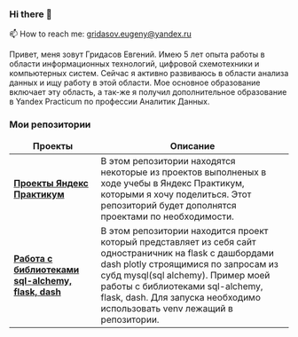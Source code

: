 ### Hi there 👋
📫 How to reach me: gridasov.eugeny@yandex.ru

Привет, меня зовут Гридасов Евгений. Имею 5 лет опыта работы в области информационных технологий, цифровой схемотехники и компьютерных систем. Сейчас я активно развиваюсь в области анализа данных и ищу работу в этой области. Мое основное образование включает эту область, а так-же я получил дополнительное образование в Yandex Practicum по профессии Аналитик Данных.

<h3>Мои репозитории</h3>

<table width=100%>
  <thead align="center">
    <tr border: none;>
      <td><b>Проекты</b></td>
      <td><b>Описание</b></td>
    </tr>
  </thead>
 <tbody>


<tr>
      <td><a href="https://github.com/GridasovEugeny/yandex-praktikum-da-projects"><b>Проекты Яндекс Практикум</b></a></td>
      <td>В этом репозитории находятся некоторые из проектов выполненых в ходе учебы в Яндекс Практикум, которыми я хочу поделиться. Этот репозиторий будет дополнятся проектами по необходимости.</td>

</tr>    
<tr>
      <td><a href="https://github.com/GridasovEugeny/sqlalchemy_flask_dash__project"><b>Работа c библиотеками sql-alchemy, flask, dash</b></a></td>
      <td>В этом репозитории находится проект который представляет из себя сайт одностраничник на flask с дашбордами dash plotly строящимися по запросам из субд mysql(sql alchemy). Пример моей работы с библиотеками sql-alchemy, flask, dash. Для запуска необходимо использовать venv лежащий в репозитории.</td>
</tr>
  </tbody>
</table>
